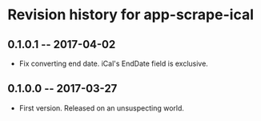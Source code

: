 # Revision history for app-scrape-ical

## 0.1.0.1  -- 2017-04-02

* Fix converting end date. iCal's EndDate field is exclusive.


## 0.1.0.0  -- 2017-03-27

* First version. Released on an unsuspecting world.

